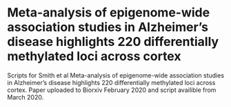 # Meta-analysis of epigenome-wide association studies in Alzheimer’s disease highlights 220 differentially methylated loci across cortex
Scripts for Smith et al Meta-analysis of epigenome-wide association studies in Alzheimer’s disease highlights 220 differentially methylated loci across cortex. 
Paper uploaded to Biorxiv February 2020 and script availible from March 2020.
